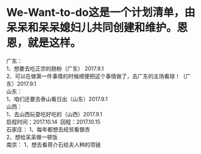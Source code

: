 # We-Want-to-do这是一个计划清单，由呆呆和呆呆媳妇儿共同创建和维护。恩恩，就是这样。
广东：<br>
1、想要去吃正宗的肠粉（广东） 2017.9.1<br>
2、可以在做第一件事情的时候顺便把这个事情做了，去广东的主场看球！（广东）2017.9.1<br>
山东：<br>
1、咱们还要去泰山看日出（山东）2017.9.1<br>
山西：<br>
1、去山西玩耍吃好吃的（山西）2017.9.1<br>
 启程时间：2017.10.14  回程：2017.10.15<br>
石家庄：
1、每年都想去经贸看银杏<br>
2、想给呆呆做一顿饭<br>
南京：
1、想去看蒋介石给夫人种的项链<br>
